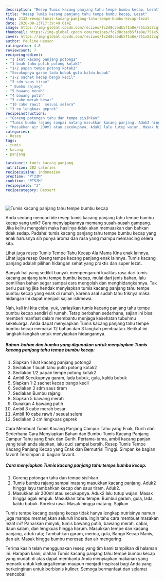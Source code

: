 ```yaml
---
description: "Resep Tumis kacang panjang tahu tempe bumbu kecap, Lezat"
title: "Resep Tumis kacang panjang tahu tempe bumbu kecap, Lezat"
slug: 2132-resep-tumis-kacang-panjang-tahu-tempe-bumbu-kecap-lezat
date: 2020-08-13T17:39:40.614Z
image: https://img-global.cpcdn.com/recipes/fc2d8c3edb5f1a8e/751x532cq70/tumis-kacang-panjang-tahu-tempe-bumbu-kecap-foto-resep-utama.jpg
thumbnail: https://img-global.cpcdn.com/recipes/fc2d8c3edb5f1a8e/751x532cq70/tumis-kacang-panjang-tahu-tempe-bumbu-kecap-foto-resep-utama.jpg
cover: https://img-global.cpcdn.com/recipes/fc2d8c3edb5f1a8e/751x532cq70/tumis-kacang-panjang-tahu-tempe-bumbu-kecap-foto-resep-utama.jpg
author: Pauline Hanson
ratingvalue: 4.8
reviewcount: 7
recipeingredient:
- "1 ikat kacang panjang potong2"
- "1 buah tahu putih potong kotak2"
- "1/2 papan tempe potong kotak2"
- "Secukupnya garam lada bubuk gula kaldu bubuk"
- "1-2 sachet kecap bango kecil"
- "3 sdm saus tiram"
- " Bumbu rajang"
- "5 bawang merah"
- "4 bawang putih"
- "3 cabe merah besar"
- "10 cabe rawit  sesuai selera"
- "3 cm lengkuas geprek"
recipeinstructions:
- "Goreng potongan tahu dan tempe sisihkan"
- "Tumis bumbu rajang sampai matang masukkan kacang panjang. Aduk2 hingga layu tambahkan kecap dan saus tiram. Aduk2."
- "Masukkan air 200ml atau secukupnya. Aduk2 lalu tutup wajan. Masak hingga agak empuk. Masukkan tahu tempe. Bumbui garam, gula, lada, kaldu bubuk. Koreksi rasa. Masak hingga matang. Sajikan"
categories:
- Resep
tags:
- tumis
- kacang
- panjang

katakunci: tumis kacang panjang 
nutrition: 202 calories
recipecuisine: Indonesian
preptime: "PT23M"
cooktime: "PT52M"
recipeyield: "3"
recipecategory: Dessert

---
```



![Tumis kacang panjang tahu tempe bumbu kecap](https://img-global.cpcdn.com/recipes/fc2d8c3edb5f1a8e/751x532cq70/tumis-kacang-panjang-tahu-tempe-bumbu-kecap-foto-resep-utama.jpg)

Anda sedang mencari ide resep tumis kacang panjang tahu tempe bumbu kecap yang unik? Cara menyiapkannya memang susah-susah gampang. Jika keliru mengolah maka hasilnya tidak akan memuaskan dan bahkan tidak sedap. Padahal tumis kacang panjang tahu tempe bumbu kecap yang enak harusnya sih punya aroma dan rasa yang mampu memancing selera kita.

Lihat juga resep Tumis Tempe Tahu Kecap Ala Mama Kina enak lainnya. Lihat juga resep Oseng tempe kacang panjang enak lainnya. Tumis kacang panjang adalah pilihan hidangan sehat yang praktis dan super lezat.

Banyak hal yang sedikit banyak mempengaruhi kualitas rasa dari tumis kacang panjang tahu tempe bumbu kecap, mulai dari jenis bahan, lalu pemilihan bahan segar sampai cara mengolah dan menghidangkannya. Tak perlu pusing jika hendak menyiapkan tumis kacang panjang tahu tempe bumbu kecap yang enak di rumah, karena asal sudah tahu triknya maka hidangan ini dapat menjadi sajian istimewa.


Nah, kali ini kita coba, yuk, variasikan tumis kacang panjang tahu tempe bumbu kecap sendiri di rumah. Tetap berbahan sederhana, sajian ini bisa memberi manfaat dalam membantu menjaga kesehatan tubuhmu sekeluarga. Anda dapat menyiapkan Tumis kacang panjang tahu tempe bumbu kecap memakai 12 bahan dan 3 langkah pembuatan. Berikut ini langkah-langkah untuk menyiapkan hidangannya.

<!--inarticleads1-->

##### Bahan-bahan dan bumbu yang digunakan untuk menyiapkan Tumis kacang panjang tahu tempe bumbu kecap:

1. Siapkan 1 ikat kacang panjang potong2
1. Sediakan 1 buah tahu putih potong kotak2
1. Sediakan 1/2 papan tempe potong kotak2
1. Ambil Secukupnya garam, lada bubuk, gula, kaldu bubuk
1. Siapkan 1-2 sachet kecap bango kecil
1. Sediakan 3 sdm saus tiram
1. Sediakan  Bumbu rajang:
1. Siapkan 5 bawang merah
1. Gunakan 4 bawang putih
1. Ambil 3 cabe merah besar
1. Ambil 10 cabe rawit / sesuai selera
1. Sediakan 3 cm lengkuas geprek


Cara Membuat Tumis Kacang Panjang Campur Tahu yang Enak, Gurih dan Sederhana Cara Menyiapkan Bahan dan Bumbu Tumis Kacang Panjang Campur Tahu yang Enak dan Gurih. Pertama-tama, ambil kacang panjan yang telah anda siapkan, lalu cuci sampai bersih. Resep Tumis Tempe Kacang Panjang Kecap yang Enak dan Bernutrisi Tinggi. Simpan ke bagian favorit Tersimpan di bagian favorit. 

<!--inarticleads2-->

##### Cara menyiapkan Tumis kacang panjang tahu tempe bumbu kecap:

1. Goreng potongan tahu dan tempe sisihkan
1. Tumis bumbu rajang sampai matang masukkan kacang panjang. Aduk2 hingga layu tambahkan kecap dan saus tiram. Aduk2.
1. Masukkan air 200ml atau secukupnya. Aduk2 lalu tutup wajan. Masak hingga agak empuk. Masukkan tahu tempe. Bumbui garam, gula, lada, kaldu bubuk. Koreksi rasa. Masak hingga matang. Sajikan


Tumis tempe kacang panjang kecap tidak hanya lengkap nutrisinya namun juga mampu memanjakan seluruh indera. Ingin tahu cara membuat masakan lezat ini? Panaskan minyak, tumis bawang putih, bawang merah, cabai, daun salam, dan lengkuas hingga harum. Masukkan tempe dan kacang panjang, aduk rata; Tambahkan garam, merica, gula, Bango Kecap Manis, dan air. Masak hingga bumbu meresap dan air mengering. 

Terima kasih telah menggunakan resep yang tim kami tampilkan di halaman ini. Harapan kami, olahan Tumis kacang panjang tahu tempe bumbu kecap yang mudah di atas dapat membantu Anda menyiapkan makanan yang menarik untuk keluarga/teman maupun menjadi inspirasi bagi Anda yang berkeinginan untuk berbisnis kuliner. Semoga bermanfaat dan selamat mencoba!
